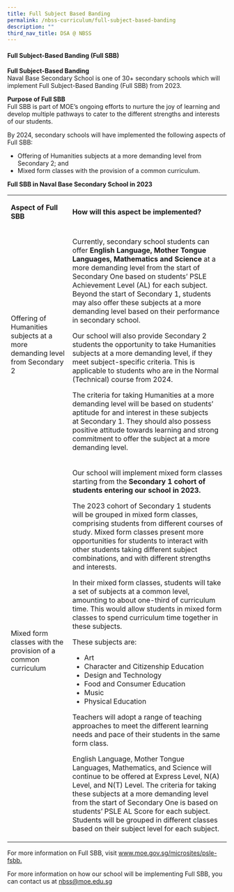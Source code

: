 ```yaml
---
title: Full Subject Based Banding
permalink: /nbss-curriculum/full-subject-based-banding
description: ""
third_nav_title: DSA @ NBSS
---
```

<h4><strong>Full Subject-Based Banding (Full SBB)</strong></h4>
<p><strong>Full Subject-Based Banding<br /></strong>Naval Base Secondary School is one of 30+ secondary schools which will implement Full Subject-Based Banding (Full SBB) from 2023.</p>
<p><strong>Purpose of Full SBB<br /></strong>Full SBB is part of MOE&rsquo;s ongoing efforts to nurture the joy of learning and develop multiple pathways to cater to the different strengths and interests of our students.</p>
<p>By 2024, secondary schools will have implemented the following aspects of Full SBB:</p>
<ul>
<li>Offering of Humanities subjects at a more demanding level from Secondary 2; and</li>
<li>Mixed form classes with the provision of a common curriculum.</li>
</ul>
<p><strong>Full SBB in Naval Base Secondary School in 2023</strong></p>
<table>
<tbody>
<tr>
<td width="170">
<p><strong>Aspect of Full SBB</strong></p>
</td>
<td width="510">
<p><strong>How will this aspect be implemented?</strong></p>
</td>
</tr>
<tr>
<td width="170">
<p>Offering of Humanities subjects at a more demanding level from Secondary 2</p>
</td>
<td width="510">
<p>Currently, secondary school students can offer&nbsp;<strong>English Language, Mother Tongue Languages,</strong>&nbsp;<strong>Mathematics and Science&nbsp;</strong>at a more demanding level from the start of Secondary One based on students&rsquo; PSLE Achievement Level (AL) for each subject. Beyond the start of Secondary 1, students may also offer these subjects at a more demanding level based on their performance in secondary school.</p>
<p>Our school will also provide Secondary 2 students the opportunity to take Humanities subjects at a more demanding level, if they meet subject-specific criteria. This is applicable to students who are in the Normal (Technical) course from 2024.</p>
<p>The criteria for taking Humanities at a more demanding level will be based on students&rsquo; aptitude for and interest in these subjects at&nbsp;Secondary 1.&nbsp;They should also possess positive attitude towards learning and strong commitment to offer the subject at a more demanding level.</p>
</td>
</tr>
<tr>
<td width="170">
<p>Mixed form classes with the provision of a common curriculum</p>
</td>
<td width="510">
<p>Our school will implement mixed form classes starting from the&nbsp;<strong>Secondary 1 cohort of students entering our school in 2023.</strong></p>
<p>The 2023 cohort of Secondary 1 students will be grouped in mixed form classes, comprising students from different courses of study.&nbsp;Mixed form classes present more opportunities for students to interact with other students taking different subject combinations, and with different strengths and interests.</p>
<p>In their mixed form classes, students will take a set of subjects at a common level, amounting to about one-third of curriculum time. This would allow students in mixed form classes to spend curriculum time together in these subjects.</p>
<p>These subjects are:</p>
<ul>
<li>Art</li>
<li>Character and Citizenship Education</li>
<li>Design and Technology</li>
<li>Food and Consumer Education</li>
<li>Music</li>
<li>Physical Education</li>
</ul>
<p>Teachers will adopt a range of teaching approaches to meet the different learning needs and pace of their students in the same form class.</p>
<p>English Language, Mother Tongue Languages, Mathematics, and Science will continue to be offered at Express Level, N(A) Level, and N(T) Level. The criteria for taking these subjects at a more demanding level from the start of Secondary One is based on students&rsquo; PSLE AL Score for each subject. Students will be grouped in different classes based on their subject level for each subject.</p>
</td>
</tr>
</tbody>
</table>
<p>For more information on Full SBB, visit&nbsp;<a href="www.moe.gov.sg/microsites/psle-fsbb" target="_blank" rel="noopener">www.moe.gov.sg/microsites/psle-fsbb</a><u>.</u></p>
<p>For more information on how our school will be implementing Full SBB, you can contact us at&nbsp;<a href="mailto:nbss@moe.edu.sg">nbss@moe.edu.sg</a></p>